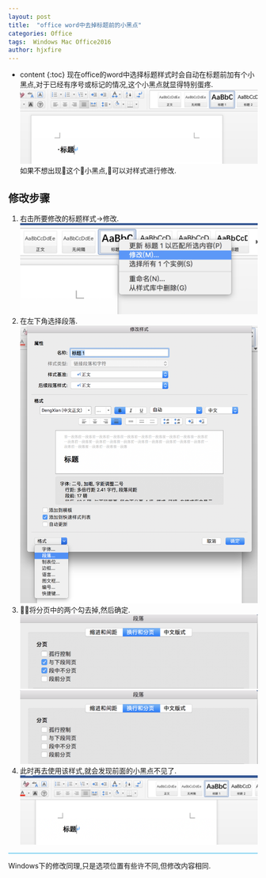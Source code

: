 ```yaml
---
layout: post
title:  "office word中去掉标题前的小黑点"
categories: Office
tags:  Windows Mac Office2016
author: hjxfire
---
```


* content
{:toc}
现在office的word中选择标题样式时会自动在标题前加有个小黑点,对于已经有序号或标记的情况,这个小黑点就显得特别蛋疼.
![avatar](/pic/2018042701/1.png)
如果不想出现这个小黑点,可以对样式进行修改.





## 修改步骤
1. 右击所要修改的标题样式->修改.
![acatar](/pic/2018042701/2.png)
2. 在左下角选择段落.
![acatar](/pic/2018042701/3.png)
3. 将分页中的两个勾去掉,然后确定.
![acatar](/pic/2018042701/4.png)
![acatar](/pic/2018042701/5.png)
4. 此时再去使用该样式,就会发现前面的小黑点不见了.
![acatar](/pic/2018042701/6.png)
<hr style="background-color: rgb(25, 172, 230);height: 1px;">
Windows下的修改同理,只是选项位置有些许不同,但修改内容相同.
